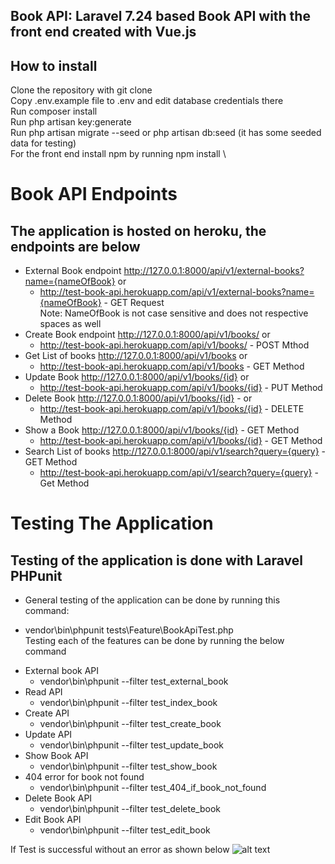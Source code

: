 ## Book API: Laravel 7.24 based Book API with the front end created with Vue.js

## How to install
Clone the repository with git clone \
Copy .env.example file to .env and edit database credentials there \
Run composer install \
Run php artisan key:generate \
Run php artisan migrate --seed or php artisan db:seed (it has some seeded data for testing) \
For the front end install npm by running npm install \

# Book API Endpoints
## The application is hosted on heroku, the endpoints are below
* External Book endpoint http://127.0.0.1:8000/api/v1/external-books?name={nameOfBook} or <br>
   + http://test-book-api.herokuapp.com/api/v1/external-books?name={nameOfBook} - GET Request <br>
    Note: NameOfBook is not case sensitive and does not respective spaces as well
* Create Book endpoint http://127.0.0.1:8000/api/v1/books/ or <br>
   + http://test-book-api.herokuapp.com/api/v1/books/ - POST Mthod<br>
* Get List of books http://127.0.0.1:8000/api/v1/books  or <br>
   + http://test-book-api.herokuapp.com/api/v1/books - GET Method<br>
* Update Book http://127.0.0.1:8000/api/v1/books/{id} or <br>
   + http://test-book-api.herokuapp.com/api/v1/books/{id} - PUT Method <br>
* Delete Book http://127.0.0.1:8000/api/v1/books/{id} - or <br>
    + http://test-book-api.herokuapp.com/api/v1/books/{id} - DELETE Method <br>
* Show a Book http://127.0.0.1:8000/api/v1/books/{id} - GET Method <br>
   + http://test-book-api.herokuapp.com/api/v1/books/{id} - GET Method <br>
* Search List of books http://127.0.0.1:8000/api/v1/search?query={query} -GET Method <br>
   + http://test-book-api.herokuapp.com/api/v1/search?query={query} - Get Method <br>

# Testing The Application
## Testing of the application is done with Laravel PHPunit
* General testing of the application can be done by running this command: <br>
+ vendor\bin\phpunit tests\Feature\BookApiTest.php <br>
Testing each of the features can be done by running the below command <br>
* External book API <br>
    + vendor\bin\phpunit --filter test_external_book <br>
* Read API <br>
    + vendor\bin\phpunit --filter test_index_book <br>
* Create API <br>
   + vendor\bin\phpunit --filter test_create_book <br>
* Update API <br>
    + vendor\bin\phpunit --filter test_update_book <br>
* Show Book API <br>
    + vendor\bin\phpunit --filter test_show_book <br>
* 404 error for book not found <br>
    + vendor\bin\phpunit --filter test_404_if_book_not_found <br>
* Delete Book API <br>
    + vendor\bin\phpunit --filter test_delete_book <br>
* Edit Book API <br>
    + vendor\bin\phpunit --filter test_edit_book <br>

If Test is successful without an error as shown below
![alt text](https://i.ibb.co/wW3XY7K/Screenshot-355.png)

